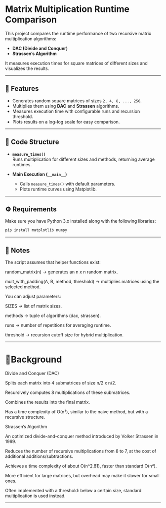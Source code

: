 # Matrix Multiplication Runtime Comparison

This project compares the runtime performance of two recursive matrix multiplication algorithms:  
- **DAC (Divide and Conquer)**  
- **Strassen’s Algorithm**

It measures execution times for square matrices of different sizes and visualizes the results.

---

## 📌 Features
- Generates random square matrices of sizes `2, 4, 8, ..., 256`.
- Multiplies them using **DAC** and **Strassen** algorithms.
- Measures execution time with configurable runs and recursion threshold.
- Plots results on a log-log scale for easy comparison.

---

## 📂 Code Structure
- **`measure_times()`**  
  Runs multiplication for different sizes and methods, returning average runtimes.

- **Main Execution (`__main__`)**  
  - Calls `measure_times()` with default parameters.  
  - Plots runtime curves using Matplotlib.

---

## ⚙️ Requirements
Make sure you have Python 3.x installed along with the following libraries:

```bash
pip install matplotlib numpy
```

---

## 🧩 Notes

The script assumes that helper functions exist:

random_matrix(n) → generates an n x n random matrix.

mult_with_padding(A, B, method, threshold) → multiplies matrices using the selected method.

You can adjust parameters:

SIZES → list of matrix sizes.

methods → tuple of algorithms (dac, strassen).

runs → number of repetitions for averaging runtime.

threshold → recursion cutoff size for hybrid multiplication.

---

# 📖Background
Divide and Conquer (DAC)

Splits each matrix into 4 submatrices of size n/2 x n/2.

Recursively computes 8 multiplications of these submatrices.

Combines the results into the final matrix.

Has a time complexity of O(n³), similar to the naive method, but with a recursive structure.

Strassen’s Algorithm

An optimized divide-and-conquer method introduced by Volker Strassen in 1969.

Reduces the number of recursive multiplications from 8 to 7, at the cost of additional additions/subtractions.

Achieves a time complexity of about O(n^2.81), faster than standard O(n³).

More efficient for large matrices, but overhead may make it slower for small ones.

Often implemented with a threshold: below a certain size, standard multiplication is used instead.

---
